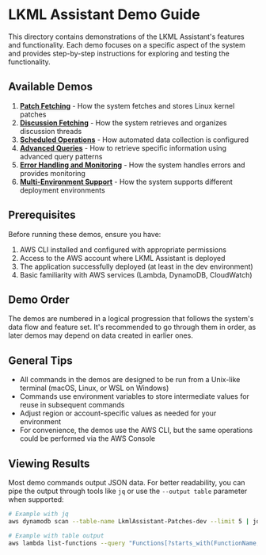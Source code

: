 # LKML Assistant Demo Guide

This directory contains demonstrations of the LKML Assistant's features and functionality. Each demo focuses on a specific aspect of the system and provides step-by-step instructions for exploring and testing the functionality.

## Available Demos

1. **[Patch Fetching](./01-fetch-patches.md)** - How the system fetches and stores Linux kernel patches
2. **[Discussion Fetching](./02-fetch-discussions.md)** - How the system retrieves and organizes discussion threads
3. **[Scheduled Operations](./03-scheduled-operations.md)** - How automated data collection is configured
4. **[Advanced Queries](./04-advanced-queries.md)** - How to retrieve specific information using advanced query patterns
5. **[Error Handling and Monitoring](./05-error-handling.md)** - How the system handles errors and provides monitoring
6. **[Multi-Environment Support](./06-multi-environment.md)** - How the system supports different deployment environments

## Prerequisites

Before running these demos, ensure you have:

1. AWS CLI installed and configured with appropriate permissions
2. Access to the AWS account where LKML Assistant is deployed
3. The application successfully deployed (at least in the dev environment)
4. Basic familiarity with AWS services (Lambda, DynamoDB, CloudWatch)

## Demo Order

The demos are numbered in a logical progression that follows the system's data flow and feature set. It's recommended to go through them in order, as later demos may depend on data created in earlier ones.

## General Tips

- All commands in the demos are designed to be run from a Unix-like terminal (macOS, Linux, or WSL on Windows)
- Commands use environment variables to store intermediate values for reuse in subsequent commands
- Adjust region or account-specific values as needed for your environment
- For convenience, the demos use the AWS CLI, but the same operations could be performed via the AWS Console

## Viewing Results

Most demo commands output JSON data. For better readability, you can pipe the output through tools like `jq` or use the `--output table` parameter when supported:

```bash
# Example with jq
aws dynamodb scan --table-name LkmlAssistant-Patches-dev --limit 5 | jq '.Items[]'

# Example with table output
aws lambda list-functions --query "Functions[?starts_with(FunctionName, 'LkmlAssistant')].FunctionName" --output table
```